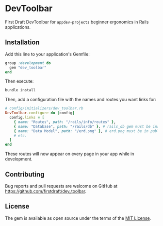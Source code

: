 # DevToolbar

First Draft DevToolbar for `appdev-projects` beginner ergonomics in Rails applications.

## Installation

Add this line to your application's Gemfile:

```ruby
group :development do
  gem "dev_toolbar"
end
```

Then execute:

```bash
bundle install
```

Then, add a configuration file with the names and routes you want links for:

```rb
# config/initializers/dev_toolbar.rb
DevToolbar.configure do |config|
  config.links = [
    { name: "Routes", path: "/rails/info/routes" },
    { name: "Database", path: "/rails/db" }, # rails_db gem must be installed
    { name: "Data Model", path: "/erd.png" }, # erd.png must be in public/ folder
    # etc.
  ]
end
```

These routes will now appear on every page in your app while in development.

## Contributing

Bug reports and pull requests are welcome on GitHub at https://github.com/firstdraft/dev_toolbar.

## License

The gem is available as open source under the terms of the [MIT License](https://opensource.org/licenses/MIT).

